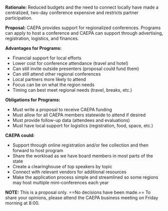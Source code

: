 **Rationale:** Reduced budgets and the need to connect locally have made a centralized, two-day conference expensive and restricts partner participation.

**Proposal:** CAEPA provides support for regionalized conferences. Programs can apply to host a conference and CAEPA can support through advertising, registration, logistics, and finances.

**Advantages for Programs:**

 * Financial support for local efforts
 * Lower cost for conference attendance (travel and hotel)
 * Can still invite outside presenters (proposal could fund them)
 * Can still attend other regional conferences
 * Local partners more likely to attend
 * Focus can be on what the region needs
 * Timing can best meet regional needs (travel, breaks, etc.)

**Obligations for Programs:**

 * Must write a proposal to receive CAEPA funding
 * Must allow for all CAEPA members statewide to attend if desired
 * Must provide follow-up data (attendees and evaluations)
 * Must have local support for logistics (registration, food, space, etc.)

**CAEPA could:**

 * Support through online registration and/or fee collection and then forward to host program
 * Share the workload as we have board members in most parts of the state
 * Create a clearinghouse of top speakers by topic
 * Connect with relevant vendors for additional resources
 * Make the application process simple and streamlined so some regions may host multiple mini-conferences each year

**NOTE:** This is a proposal only. ==No decisions have been made.== To share your opinions, please attend the CAEPA business meeting on Friday morning at 8:00.
